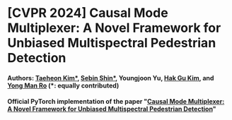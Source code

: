 # [CVPR 2024] Causal Mode Multiplexer: A Novel Framework for Unbiased Multispectral Pedestrian Detection
#### Authors: [Taeheon Kim*](https://scholar.google.com/citations?user=9nYafYMAAAAJ&hl=en), [Sebin Shin*](https://scholar.google.com/citations?user=a-wpcQEAAAAJ&hl=en), Youngjoon Yu, [Hak Gu Kim](https://scholar.google.com/citations?user=Jgh1JYgAAAAJ&hl=en), and [Yong Man Ro](https://scholar.google.com/citations?user=IPzfF7cAAAAJ&hl=en) (*: equally contributed)

#### Official PyTorch implementation of the paper "[Causal Mode Multiplexer: A Novel Framework for Unbiased Multispectral Pedestrian Detection](https://arxiv.org/abs/2403.01300)"
